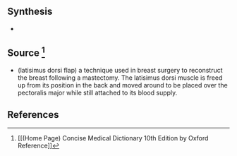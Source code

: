## Synthesis
- 
## Source [^1]
- (latisimus dorsi flap) a technique used in breast surgery to reconstruct the breast following a mastectomy. The latisimus dorsi muscle is freed up from its position in the back and moved around to be placed over the pectoralis major while still attached to its blood supply.
## References

[^1]: [[(Home Page) Concise Medical Dictionary 10th Edition by Oxford Reference]]
